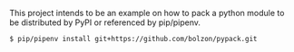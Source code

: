 This project intends to be an example on how to pack a python
module to be distributed by PyPI or referenced by pip/pipenv.

```sh
$ pip/pipenv install git+https://github.com/bolzon/pypack.git
```
